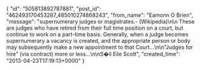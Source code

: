  {
   "id": "505813892787881",
   "post_id": "462493170453287_485010274868243",
   "from_name": "Eamonn O Brien",
   "message": "supernumerary judges or magistrates.- (Wikipedia)\n\n These are judges who have retired from their full time position on a court, but continue to work on a part-time basis. Generally, when a judge becomes supernumerary a vacancy is created, and the appropriate person or body may subsequently make a new appointment to that Court...\n\n\"Judges for hire\" (via contract) more or less...\n\nS�il Eile Scott",
   "created_time": "2013-04-23T17:19:13+0000"
 }
